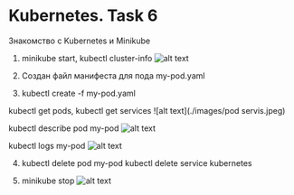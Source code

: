 # Kubernetes. Task 6
Знакомство с Kubernetes и Minikube


1. minikube start, kubectl cluster-info
![alt text](./images/start.jpeg)

2. Создан файл манифеста для пода my-pod.yaml

3. kubectl create -f my-pod.yaml

kubectl get pods, kubectl get services
![alt text](./images/pod servis.jpeg)

kubectl describe pod my-pod
![alt text](./images/describe.jpeg)

kubectl logs my-pod
![alt text](./images/logs.jpeg)

4. kubectl delete pod my-pod
kubectl delete service kubernetes


5. minikube stop
![alt text](./images/stop.jpeg)

